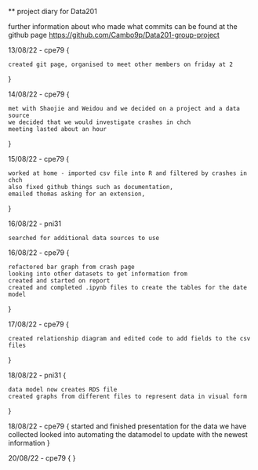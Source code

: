 ** project diary for Data201 

further information about who made what commits can be found at the github page 
https://github.com/Cambo9p/Data201-group-project

13/08/22 - cpe79 {

    created git page, organised to meet other members on friday at 2 

}


14/08/22 - cpe79 {

    met with Shaojie and Weidou and we decided on a project and a data source 
    we decided that we would investigate crashes in chch 
    meeting lasted about an hour

}

15/08/22 - cpe79 {

    worked at home - imported csv file into R and filtered by crashes in chch
    also fixed github things such as documentation, 
    emailed thomas asking for an extension,
    

}

16/08/22 - pni31 
    
    searched for additional data sources to use

16/08/22 - cpe79 {

    refactored bar graph from crash page 
    looking into other datasets to get information from 
    created and started on report 
    created and completed .ipynb files to create the tables for the date model 
}


17/08/22 - cpe79 {

    created relationship diagram and edited code to add fields to the csv files 
    
}

18/08/22 - pni31 {

    data model now creates RDS file 
    created graphs from different files to represent data in visual form
}

18/08/22 - cpe79 {
    started and finished presentation for the data we have collected
    looked into automating the datamodel to update with the newest information 
}

20/08/22 - cpe79 {
	}

